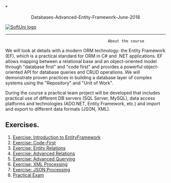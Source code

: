  *<p align="center"> Databases-Advanced-Entity-Framework-June-2018<p>
<a href="https://softuni.bg/trainings/1972/databases-advanced-entity-framework-june-2018">  ![SoftUni logo][logo] <a/>

[logo]: http://innovationstarterbox.bg/wp-content/uploads/2016/05/Softuni_logo_trasparent.png "Logo Title Text 2"

---

                                                 About the course

We will look at details with a modern ORM technology: the Entity Framework (EF), which is a practical standard for ORM in C# and .NET applications. EF allows mapping between a relational base and an object-oriented model through "database first" and "code first" and provides a powerful object-oriented API for database queries and CRUD operations. We will demonstrate proven practices in building a database layer of complex systems using the "Repository" and "Unit of Work".

During the course a practical team project will be developed that includes practical use of different DB servers (SQL Server, MySQL), data access platforms and technologies (ADO.NET, Entity Framework, etc.) and import and export to different data formats (JSON, XML).

## Exercises.
1. <a href="https://github.com/melikpehlivanov/Databases-Advanced-Entity-Framework-June-2018/tree/master/Exercises%20-%20Introduction%20to%20Entity%20Framework"> Exercise: Introduction to EntityFramework </a> 
2. <a href="https://github.com/melikpehlivanov/Databases-Advanced-Entity-Framework-June-2018/tree/master/Exercises%20-%20Code%20First"> Exercise: Code-First </a> 
3. <a href="https://github.com/melikpehlivanov/Databases-Advanced-Entity-Framework-June-2018/tree/master/Exercises%20-%20Entity%20Relations"> Exercise: Entity Relations </a> 
4. <a href="https://github.com/melikpehlivanov/Databases-Advanced-Entity-Framework-June-2018/tree/master/Exercises%20-%20Advanced%20Relations"> Exercise: Advanced Relations  </a>
5. <a href="https://github.com/melikpehlivanov/Databases-Advanced-Entity-Framework-June-2018/tree/master/Exercises%20-%20Advanced%20Querying"> Exercise: Advanced Querying </a>
6. <a href="https://github.com/melikpehlivanov/Databases-Advanced-Entity-Framework-June-2018/tree/master/Exercises%20-%20External%20Format%20Processing"> Exercise: XML Processing </a>
7. <a href="https://github.com/melikpehlivanov/Databases-Advanced-Entity-Framework-June-2018/tree/master/Exercises%20-%20External%20Format%20Processing"> Exercise: JSON Processing</a>
8. <a href=""> Practical Exam</a>


